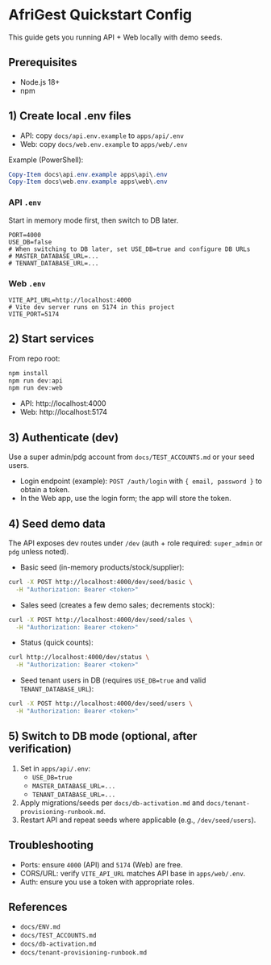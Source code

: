 # AfriGest Quickstart Config

This guide gets you running API + Web locally with demo seeds.

## Prerequisites
- Node.js 18+
- npm

## 1) Create local .env files

- API: copy `docs/api.env.example` to `apps/api/.env`
- Web: copy `docs/web.env.example` to `apps/web/.env`

Example (PowerShell):
```powershell
Copy-Item docs\api.env.example apps\api\.env
Copy-Item docs\web.env.example apps\web\.env
```

### API `.env`
Start in memory mode first, then switch to DB later.
```
PORT=4000
USE_DB=false
# When switching to DB later, set USE_DB=true and configure DB URLs
# MASTER_DATABASE_URL=...
# TENANT_DATABASE_URL=...
```

### Web `.env`
```
VITE_API_URL=http://localhost:4000
# Vite dev server runs on 5174 in this project
VITE_PORT=5174
```

## 2) Start services
From repo root:
```powershell
npm install
npm run dev:api
npm run dev:web
```
- API: http://localhost:4000
- Web: http://localhost:5174

## 3) Authenticate (dev)
Use a super admin/pdg account from `docs/TEST_ACCOUNTS.md` or your seed users.
- Login endpoint (example): `POST /auth/login` with `{ email, password }` to obtain a token.
- In the Web app, use the login form; the app will store the token.

## 4) Seed demo data
The API exposes dev routes under `/dev` (auth + role required: `super_admin` or `pdg` unless noted).

- Basic seed (in-memory products/stock/supplier):
```bash
curl -X POST http://localhost:4000/dev/seed/basic \
  -H "Authorization: Bearer <token>"
```

- Sales seed (creates a few demo sales; decrements stock):
```bash
curl -X POST http://localhost:4000/dev/seed/sales \
  -H "Authorization: Bearer <token>"
```

- Status (quick counts):
```bash
curl http://localhost:4000/dev/status \
  -H "Authorization: Bearer <token>"
```

- Seed tenant users in DB (requires `USE_DB=true` and valid `TENANT_DATABASE_URL`):
```bash
curl -X POST http://localhost:4000/dev/seed/users \
  -H "Authorization: Bearer <token>"
```

## 5) Switch to DB mode (optional, after verification)
1. Set in `apps/api/.env`:
   - `USE_DB=true`
   - `MASTER_DATABASE_URL=...`
   - `TENANT_DATABASE_URL=...`
2. Apply migrations/seeds per `docs/db-activation.md` and `docs/tenant-provisioning-runbook.md`.
3. Restart API and repeat seeds where applicable (e.g., `/dev/seed/users`).

## Troubleshooting
- Ports: ensure `4000` (API) and `5174` (Web) are free.
- CORS/URL: verify `VITE_API_URL` matches API base in `apps/web/.env`.
- Auth: ensure you use a token with appropriate roles.

## References
- `docs/ENV.md`
- `docs/TEST_ACCOUNTS.md`
- `docs/db-activation.md`
- `docs/tenant-provisioning-runbook.md`
